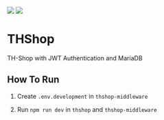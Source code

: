 [![](https://github.com/thieleju/THShop/actions/workflows/deploy-gh-pages.yml/badge.svg?branch=main&event=push)](https://github.com/thieleju/THShop/actions/workflows/deploy-gh-pages.yml)
[![](https://github.com/thieleju/THShop/actions/workflows/pages/pages-build-deployment/badge.svg?branch=main)](https://github.com/thieleju/THShop/actions/workflows/pages/pages-build-deployment)



# THShop

TH-Shop with JWT Authentication and MariaDB

## How To Run

1. Create `.env.development` in `thshop-middleware`

2. Run `npm run dev` in `thshop` and `thshop-middleware`
